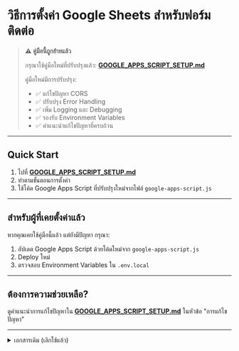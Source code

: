 # วิธีการตั้งค่า Google Sheets สำหรับฟอร์มติดต่อ

> **⚠️ คู่มือนี้ถูกย้ายแล้ว**
>
> กรุณาใช้คู่มือใหม่ที่ปรับปรุงแล้ว: **[GOOGLE_APPS_SCRIPT_SETUP.md](./GOOGLE_APPS_SCRIPT_SETUP.md)**
>
> คู่มือใหม่มีการปรับปรุง:
>
> - ✅ แก้ไขปัญหา CORS
> - ✅ ปรับปรุง Error Handling
> - ✅ เพิ่ม Logging และ Debugging
> - ✅ รองรับ Environment Variables
> - ✅ คำแนะนำแก้ไขปัญหาที่ครบถ้วน

---

## Quick Start

1. ไปที่ **[GOOGLE_APPS_SCRIPT_SETUP.md](./GOOGLE_APPS_SCRIPT_SETUP.md)**
2. ทำตามขั้นตอนการตั้งค่า
3. ใช้โค้ด Google Apps Script ที่ปรับปรุงใหม่จากไฟล์ `google-apps-script.js`

---

## สำหรับผู้ที่เคยตั้งค่าแล้ว

หากคุณเคยใช้คู่มือนี้แล้ว แต่ยังมีปัญหา กรุณา:

1. อัปเดต Google Apps Script ด้วยโค้ดใหม่จาก `google-apps-script.js`
2. Deploy ใหม่
3. ตรวจสอบ Environment Variables ใน `.env.local`

---

## ต้องการความช่วยเหลือ?

ดูคำแนะนำการแก้ไขปัญหาใน **[GOOGLE_APPS_SCRIPT_SETUP.md](./GOOGLE_APPS_SCRIPT_SETUP.md)** ในหัวข้อ "การแก้ไขปัญหา"

---

<details>
<summary>เอกสารเดิม (เลิกใช้แล้ว)</summary>

## ขั้นตอนเดิม (ไม่แนะนำให้ใช้)

```javascript
/**
 * Google Apps Script สำหรับรับข้อมูลจากฟอร์มติดต่อ RUKA
 */

// ใส่ ID ของ Google Sheet ที่นี่
const SPREADSHEET_ID = "YOUR_GOOGLE_SHEET_ID_HERE";

function doPost(e) {
  try {
    // อ่านข้อมูลจาก request (รองรับทั้ง JSON และ form data)
    let data;
    if (e.postData.type === "application/json") {
      data = JSON.parse(e.postData.contents);
    } else {
      // Form data
      data = e.parameter;
    }

    // เปิด Google Sheet
    const sheet = SpreadsheetApp.openById(SPREADSHEET_ID).getActiveSheet();

    // ตรวจสอบว่ามี header row หรือไม่
    if (sheet.getLastRow() === 0) {
      // สร้าง header row
      const headers = [
        "วันที่/เวลา",
        "ชื่อ",
        "นามสกุล",
        "อีเมล",
        "เบอร์โทรศัพท์",
        "บริษัท/องค์กร",
        "มีข้อมูลบริษัท",
        "TAX ID",
        "ที่อยู่บริษัท",
        "หมวดหมู่สินค้า",
        "ไอคอนหมวดหมู่",
        "ชื่อสินค้า",
        "ราคาสินค้า",
        "จำนวน",
        "ข้อความ",
      ];
      sheet.appendRow(headers);
    }

    // เพิ่มข้อมูลลงใน sheet
    const rowData = [
      data.timestamp,
      data.name,
      data.surname,
      data.email,
      data.phone,
      data.company,
      data.hasCompany,
      data.taxId,
      data.address,
      data.categoryName,
      data.categoryIcon,
      data.productName,
      data.productPrice,
      data.quantity,
      data.message,
    ];

    sheet.appendRow(rowData);

    // ส่ง response กลับพร้อม CORS headers
    return ContentService.createTextOutput(
      JSON.stringify({
        success: true,
        message: "ข้อมูลถูกบันทึกเรียบร้อยแล้ว",
      })
    )
      .setMimeType(ContentService.MimeType.JSON)
      .setHeaders({
        "Access-Control-Allow-Origin": "*",
        "Access-Control-Allow-Methods": "POST, GET, OPTIONS",
        "Access-Control-Allow-Headers": "Content-Type",
      });
  } catch (error) {
    console.error("Error:", error);

    return ContentService.createTextOutput(
      JSON.stringify({
        success: false,
        error: error.toString(),
      })
    )
      .setMimeType(ContentService.MimeType.JSON)
      .setHeaders({
        "Access-Control-Allow-Origin": "*",
        "Access-Control-Allow-Methods": "POST, GET, OPTIONS",
        "Access-Control-Allow-Headers": "Content-Type",
      });
  }
}

// เพิ่มฟังก์ชันสำหรับ handle OPTIONS request (CORS preflight)
function doOptions(e) {
  return ContentService.createTextOutput("").setHeaders({
    "Access-Control-Allow-Origin": "*",
    "Access-Control-Allow-Methods": "POST, GET, OPTIONS",
    "Access-Control-Allow-Headers": "Content-Type",
  });
}

function doGet(e) {
  // สำหรับทดสอบว่า Web App ทำงานได้หรือไม่
  return ContentService.createTextOutput("RUKA Contact Form API is working!")
    .setMimeType(ContentService.MimeType.TEXT)
    .setHeaders({
      "Access-Control-Allow-Origin": "*",
      "Access-Control-Allow-Methods": "POST, GET, OPTIONS",
      "Access-Control-Allow-Headers": "Content-Type",
    });
}
```

4. **แก้ไข SPREADSHEET_ID**:
   - เปลี่ยน `YOUR_GOOGLE_SHEET_ID_HERE` เป็น ID ของ Google Sheet ที่คุณสร้างในขั้นตอนที่ 1
5. **บันทึกโปรเจค**:
   - กด Ctrl+S หรือ ⌘+S
   - ตั้งชื่อโปรเจค เช่น "RUKA Contact Form Handler"

## ขั้นตอนที่ 3: Deploy Web App

1. ใน Google Apps Script คลิก **"Deploy"** > **"New deployment"**
2. คลิกไอคอน **⚙️ (settings)** ข้างๆ "Type"
3. เลือก **"Web app"**
4. ตั้งค่าดังนี้:
   - **Description**: RUKA Contact Form Handler
   - **Execute as**: Me
   - **Who has access**: Anyone
5. คลิก **"Deploy"**
6. **อนุญาต permissions**:
   - คลิก "Authorize access"
   - เลือกบัญชี Google ของคุณ
   - คลิก "Advanced" > "Go to [project name] (unsafe)"
   - คลิก "Allow"
7. **คัดลอก Web app URL**:
   - คัดลอก URL ที่ขึ้นต้นด้วย `https://script.google.com/macros/s/...`

## ขั้นตอนที่ 4: ตั้งค่า Environment Variables

1. สร้างไฟล์ `.env.local` ในโฟลเดอร์หลักของโปรเจค
2. เพิ่มบรรทัดนี้ในไฟล์:

```bash
# Google Apps Script Web App URL
NEXT_PUBLIC_GOOGLE_SCRIPT_URL=https://script.google.com/macros/s/YOUR_SCRIPT_ID/exec
```

3. **แทนที่ URL** ด้วย URL ที่คุณคัดลอกจากขั้นตอนที่ 3

## ขั้นตอนที่ 5: ทดสอบระบบ

1. รีสตาร์ท development server:

   ```bash
   npm run dev
   # หรือ
   yarn dev
   ```

2. ไปที่หน้า Contact และลองกรอกฟอร์มทดสอบ

3. ตรวจสอบใน Google Sheet ว่ามีข้อมูลเข้ามาหรือไม่

## การแก้ไขปัญหาที่เกิดขึ้นบ่อย

### ❌ ปัญหา: "ระบบยังไม่พร้อมใช้งาน"

**แก้ไข**: ตรวจสอบว่าไฟล์ `.env.local` ถูกสร้างและมี URL ที่ถูกต้อง

### ❌ ปัญหา: "เกิดข้อผิดพลาดในการส่งข้อความ"

**แก้ไข**:

1. ตรวจสอบว่า Google Apps Script deployed เป็น Web app
2. ตรวจสอบว่า permissions ถูกอนุญาตแล้ว
3. ตรวจสอบ SPREADSHEET_ID ในโค้ด Google Apps Script
4. **อัปเดต Google Apps Script** ด้วยโค้ดใหม่ที่มี CORS headers (ดูข้างบน)

### ❌ ปัญหา: ข้อมูลไม่เข้า Google Sheet

**แก้ไข**:

1. ตรวจสอบ SPREADSHEET_ID อีกครั้ง
2. ตรวจสอบว่า Google Sheet ไม่ถูกลบหรือเปลี่ยน permissions

### ❌ ปัญหา: CORS Error ในเบราว์เซอร์

**แก้ไข**:

1. ตรวจสอบว่าได้อัปเดต Google Apps Script ด้วยโค้ดใหม่ที่มี CORS headers
2. Deploy Google Apps Script ใหม่
3. ตรวจสอบว่า "Who has access" ตั้งเป็น "Anyone"

## วิธีการ Debug

### 1. ทดสอบ Google Apps Script

เปิด URL นี้ในเบราว์เซอร์:

```
https://script.google.com/macros/s/YOUR_SCRIPT_ID/exec
```

ควรแสดง: "RUKA Contact Form API is working!"

### 2. ตรวจสอบ Console ใน Browser

- กด F12 → Console tab
- ดู error messages

### 3. ตรวจสอบ Network tab

- กด F12 → Network tab
- ส่งฟอร์มและดู response:
  - Status: 200 = สำเร็จ
  - Status: 403 = ปัญหา permissions
  - Status: 500 = ปัญหาโค้ด Google Apps Script

### 4. ตรวจสอบ Google Apps Script Logs

- เปิด Google Apps Script
- ไปที่ "Executions" tab
- ดู logs และ errors

## ข้อมูลที่จะถูกบันทึกใน Google Sheet

ระบบจะบันทึกข้อมูลเหล่านี้:

1. **วันที่/เวลา** - เวลาที่ส่งฟอร์ม
2. **ชื่อ** - ชื่อผู้ติดต่อ
3. **นามสกุล** - นามสกุลผู้ติดต่อ
4. **อีเมล** - อีเมลติดต่อ
5. **เบอร์โทรศัพท์** - เบอร์โทรติดต่อ
6. **บริษัท/องค์กร** - ชื่อบริษัทหรือองค์กร
7. **มีข้อมูลบริษัท** - มี/ไม่มี ข้อมูลบริษัท
8. **TAX ID** - เลขประจำตัวผู้เสียภาษี
9. **ที่อยู่บริษัท** - ที่อยู่สำหรับออกใบเสร็จ
10. **หมวดหมู่สินค้า** - หมวดหมู่สินค้าที่สนใจ
11. **ไอคอนหมวดหมู่** - ไอคอนของหมวดหมู่
12. **ชื่อสินค้า** - ชื่อสินค้าที่เลือก
13. **ราคาสินค้า** - ราคาสินค้าที่เลือก
14. **จำนวน** - จำนวนที่ต้องการ
15. **ข้อความ** - ข้อความเพิ่มเติม

## Security และ Privacy

- ✅ ข้อมูลจะถูกส่งผ่าน HTTPS
- ✅ Google Apps Script ทำงานภายใต้บัญชี Google ของคุณ
- ✅ เฉพาะคุณเท่านั้นที่เข้าถึง Google Sheet ได้
- ⚠️ ควรตั้งค่า backup Google Sheet สำรองไว้

## การอัพเดทในอนาคต

หากต้องการเพิ่มฟิลด์ใหม่:

1. เพิ่มฟิลด์ใน React form
2. เพิ่มข้อมูลใน `submitData` object
3. เพิ่ม header ใหม่ใน Google Apps Script
4. เพิ่มข้อมูลใน `rowData` array
5. Deploy Google Apps Script ใหม่

</details>
